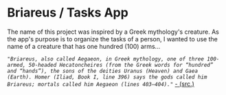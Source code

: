 # Briareus / Tasks App
The name of this project was inspired by a Greek mythology's creature. As the app's purpose is to organize the tasks of a person, I wanted to use the name of a 
creature that has one hundred (100) arms...

*`"Briareus, also called Aegaeon, in Greek mythology, one of three 100-armed, 50-headed Hecatoncheires (from the Greek words for “hundred” and “hands”), the sons of the deities Uranus (Heaven) and Gaea (Earth). Homer (Iliad, Book I, line 396) says the gods called him Briareus; mortals called him Aegaeon (lines 403–404)."`*
 [- (src.)](https://www.britannica.com/topic/Briareus)
